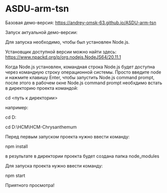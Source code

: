 # ASDU-arm-tsn

Базовая демо-версия:
https://andrey-omsk-63.github.io/ASDU-arm-tsn


Запуск актуальной демо-версии:

Для запуска необходимо, чтобы был установлен Node.js.

Установщик доступной версии можно найти здесь:
https://www.npackd.org/p/org.nodejs.NodeJS64/20.11.1

Когда Node.js установлен, командная строка Node.js будет доступна через командную строку операционной системы. Просто введите node и нажмите клавишу Enter, чтобы запустить Node.js command prompt, после этого в рабочем окне Node.js command prompt необхдимо встать в директорию проекта командой:

cd <путь к директории>

например:

cd D:

cd D:\HCM\HCM-Chrysanthemum

Перед первым запуском проекта нужно ввести команду:

npm install

в результате в директории проекта будет создана папка node_modules

Для запуска проекта нужно ввести команду:

npm start

Приятного просмотра!
